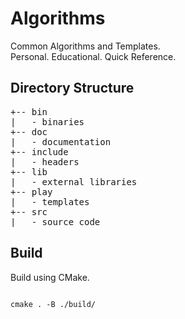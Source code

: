 Algorithms
==========

Common Algorithms and Templates.  
Personal. Educational. Quick Reference.  

Directory Structure
-------------------

<pre>
+-- bin
|   - binaries
+-- doc
|   - documentation
+-- include
|   - headers
+-- lib
|   - external libraries
+-- play
|   - templates
+-- src
|   - source code
</pre>

Build
-----

Build using CMake.

```shell

cmake . -B ./build/

```
